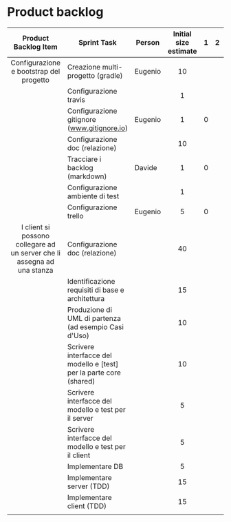 # Product backlog

| Product Backlog Item | Sprint Task                                                                    	 | Person | Initial size estimate | 1 | 2 | 3 | 4 | 5 | 6 |
|----------|-----------------------------------------------------------------------------|--------------------|-----------------------|---|---|---|---|---|---|
| <center>Configurazione e bootstrap del progetto</center>                                  | Creazione multi-progetto (gradle) | Eugenio | <center>10</center> |   |   |   |   |   |   |
|         | Configurazione travis 	                    |                    | <center> 1 </center>  |   |   |   |   |   |   |
|         | Configurazione gitignore (www.gitignore.io) | Eugenio            | <center> 1 </center>  | 0 |   |   |   |   |   |
|         | Configurazione doc (relazione)              |                    | <center> 10 </center> |   |   |   |   |   |   |
|         | Tracciare i backlog (markdown)              | Davide             | <center> 1 </center>  | 0 |   |   |   |   |   |
|         | Configurazione ambiente di test             |                    | <center> 1 </center>  |   |   |   |   |   |   |
|         | Configurazione trello                       | Eugenio            | <center> 5 </center>  | 0 |   |   |   |   |   |
| <center>I client si possono collegare ad un server che li assegna ad una stanza</center>  | Configurazione doc (relazione)    |         | <center>40</center> |   |   |   |   |   |   |
|         | Identificazione requisiti di base e architettura                    |  | <center> 15 </center> |   |   |   |   |   |   |
|         | Produzione di UML di partenza (ad esempio Casi d'Uso)               |  | <center> 10 </center> |   |   |   |   |   |   |
|         | Scrivere interfacce del modello e [test] per la parte core (shared) |  | <center> 10 </center> |   |   |   |   |   |   |
|         | Scrivere interfacce del modello e test per il server                |  | <center> 5 </center>  |   |   |   |   |   |   |
|         | Scrivere interfacce del modello e test per il client                |  | <center> 5 </center>  |   |   |   |   |   |   |
|         | Implementare DB                                                     |  | <center> 5 </center>  |   |   |   |   |   |   |
|         | Implementare server (TDD)                                           |  | <center> 15 </center> |   |   |   |   |   |   |
|         | Implementare client (TDD)                                           |  | <center> 15 </center> |   |   |   |   |   |   |
|         |                                                                     |  |                       |   |   |   |   |   |   |
